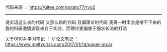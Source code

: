 代码来源 ： https://gitee.com/potato77/rvo2

------------------------------------------------

说实话这么长的代码 又那么新的代码 且偏理论的代码 我真一时半会是啃不下来的
我的科研激情源泉来自于实验，而理论更偏重于细水长流的打法

关于ORCA 学习笔记 ： // 论文笔记 ： https://www.meltycriss.com/2017/01/14/paper-orca/
